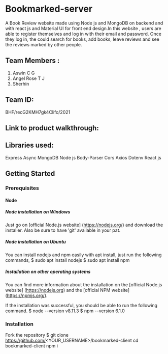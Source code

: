 # Bookmarked-server
A Book Review website made using Node js and MongoDB on backend and with react js and Material UI for front end design.In this website , users are able to register themselves and log in with their email and password. Once they log in, the could search for books, add books, leave reviews and see the reviews marked by other people.

## Team Members : 
1. Aswin C G 
2. Angel Rose T J
3. Sherhin 

## Team ID:
BHF/recG2KMH7gk4Clifo/2021

## Link to product walkthrough:


## Libraries used:
Express
Async
MongoDB Node js 
Body-Parser
Cors
Axios
Dotenv
React js

## Getting Started
### Prerequisites
#### Node
 ##### Node installation on Windows
 Just go on [official Node.js website] (https://nodejs.org/) and download the installer.
 Also be sure to have 'git' available in your pat.
 
 ##### Node installation on Ubuntu
 You can install nodejs and npm easily with apt install, just run the following commands,
     $ sudo apt install nodejs
     $ sudo apt install npm
       
 ##### Installation on other operating systems
 You can find more information about the installation on the [official Node.js website] (https://nodejs.org) and the [official NPM website] (https://npmjs.org/).
 
If the installation was successful, you should be able to run the  following command.
    $ node --version
    v8.11.3
    $ npm --version
    6.1.0

### Installation
Fork the repository
$ git clone https://github.com/<YOUR_USERNAME>/bookmarked-client
cd bookmarked-client
npm i

  
